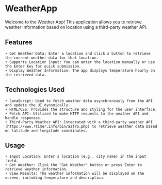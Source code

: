 # WeatherApp
Welcome to the Weather App! This application allows you to retrieve weather information based on location using a third-party weather API.
## Features
    • Get Weather Data: Enter a location and click a button to retrieve the current weather data for that location.
    • Supports Location Input: You can enter the location manually or use the Enter key for quick submission.
    • Display Weather Information: The app displays temperature hourly on the retrieved data.
## Technologies Used
    • JavaScript: Used to fetch weather data asynchronously from the API and update the UI dynamically.
    • HTML/CSS: Provides the structure and styling for the user interface.
    • Fetch API: Utilized to make HTTP requests to the weather API and handle responses.
    • Third-Party Weather API: Integrated with a third-party weather API (https://www.7timer.info/bin/astro.php) to retrieve weather data based on latitude and longitude coordinates.
## Usage
    • Input Location: Enter a location (e.g., city name) in the input field.
    • Get Weather: Click the "Get Weather" button or press Enter to retrieve weather information.
    • View Results: The weather information will be displayed on the screen, including temperature and description.
